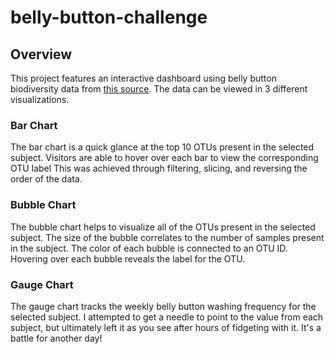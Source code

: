 # belly-button-challenge

## Overview
This project features an interactive dashboard using belly button biodiversity data from [this source](https://2u-data-curriculum-team.s3.amazonaws.com/dataviz-classroom/v1.1/14-Interactive-Web-Visualizations/02-Homework/samples.json). The data can be viewed in 3 different visualizations.

### Bar Chart
The bar chart is a quick glance at the top 10 OTUs present in the selected subject.  Visitors are able to hover over each bar to view the corresponding OTU label  This was achieved through filtering, slicing, and reversing the order of the data.

### Bubble Chart
The bubble chart helps to visualize all of the OTUs present in the selected subject.  The size of the bubble correlates to the number of samples present in the subject.  The color of each bubble is connected to an OTU ID.  Hovering over each bubble reveals the label for the OTU.

### Gauge Chart
The gauge chart tracks the weekly belly button washing frequency for the selected subject.  I attempted to get a needle to point to the value from each subject, but ultimately left it as you see after hours of fidgeting with it. It's a battle for another day!
